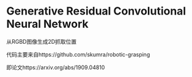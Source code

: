 # Generative Residual Convolutional Neural Network
从RGBD图像生成2D抓取位置

代码主要来自https://github.com/skumra/robotic-grasping

即论文https://arxiv.org/abs/1909.04810
